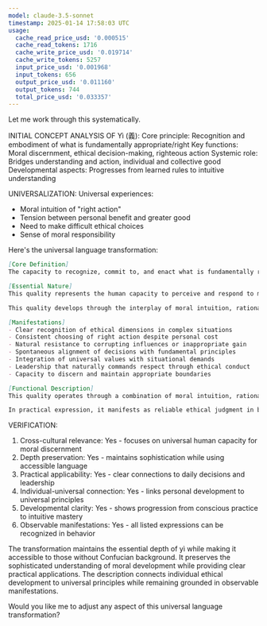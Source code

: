 ```yaml
---
model: claude-3.5-sonnet
timestamp: 2025-01-14 17:58:03 UTC
usage:
  cache_read_price_usd: '0.000515'
  cache_read_tokens: 1716
  cache_write_price_usd: '0.019714'
  cache_write_tokens: 5257
  input_price_usd: '0.001968'
  input_tokens: 656
  output_price_usd: '0.011160'
  output_tokens: 744
  total_price_usd: '0.033357'
---
```


Let me work through this systematically.

INITIAL CONCEPT ANALYSIS OF Yì (義):
Core principle: Recognition and embodiment of what is fundamentally appropriate/right
Key functions: Moral discernment, ethical decision-making, righteous action
Systemic role: Bridges understanding and action, individual and collective good
Developmental aspects: Progresses from learned rules to intuitive understanding

UNIVERSALIZATION:
Universal experiences:
- Moral intuition of "right action"
- Tension between personal benefit and greater good
- Need to make difficult ethical choices
- Sense of moral responsibility

Here's the universal language transformation:

```markdown
[Core Definition]
The capacity to recognize, commit to, and enact what is fundamentally right and appropriate in any situation, transcending personal advantage for genuine ethical conduct. It manifests as both moral discernment and the courage to act on that understanding, bridging principle and practice.

[Essential Nature]
This quality represents the human capacity to perceive and respond to moral truth beyond mere rules or customs. It operates as an active force integrating moral insight with practical action, combining clarity of ethical perception with the commitment to act accordingly. Unlike simple rule-following, it requires deep engagement with each situation's unique context while maintaining alignment with universal principles.

This quality develops through the interplay of moral intuition, rational understanding, and practical experience, eventually maturing into reliable ethical judgment. It serves as the bridge between abstract moral principles and concrete human situations, between individual conscience and collective good.

[Manifestations]
- Clear recognition of ethical dimensions in complex situations
- Consistent choosing of right action despite personal cost
- Natural resistance to corrupting influences or inappropriate gain
- Spontaneous alignment of decisions with fundamental principles
- Integration of universal values with situational demands
- Leadership that naturally commands respect through ethical conduct
- Capacity to discern and maintain appropriate boundaries

[Functional Description]
This quality operates through a combination of moral intuition, rational understanding, and practical wisdom. It begins with recognition of ethical dimensions in situations, develops through conscious practice of principled action, and matures into spontaneous ethical conduct. The development process involves increasingly subtle discrimination between apparent and genuine good, alongside growing courage to act on moral insight.

In practical expression, it manifests as reliable ethical judgment in both personal and professional contexts. It enables leadership that naturally earns trust, decision-making that serves genuine long-term good, and the capacity to maintain ethical standards under pressure. This quality particularly shines in complex situations where rules alone are insufficient guides, requiring discernment of fundamental principles within specific contexts.
```

VERIFICATION:
1. Cross-cultural relevance: Yes - focuses on universal human capacity for moral discernment
2. Depth preservation: Yes - maintains sophistication while using accessible language
3. Practical applicability: Yes - clear connections to daily decisions and leadership
4. Individual-universal connection: Yes - links personal development to universal principles
5. Developmental clarity: Yes - shows progression from conscious practice to intuitive mastery
6. Observable manifestations: Yes - all listed expressions can be recognized in behavior

The transformation maintains the essential depth of yì while making it accessible to those without Confucian background. It preserves the sophisticated understanding of moral development while providing clear practical applications. The description connects individual ethical development to universal principles while remaining grounded in observable manifestations.

Would you like me to adjust any aspect of this universal language transformation?